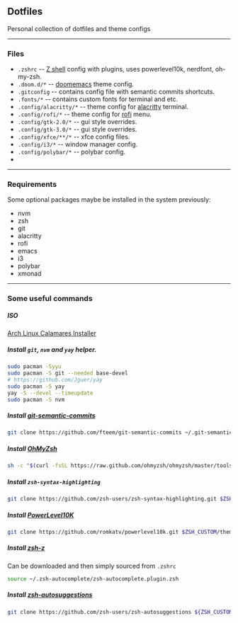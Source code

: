 ## Dotfiles
Personal collection of dotfiles and theme configs

---
### Files
- `.zshrc` -- [Z shell](https://github.com/zsh-users/zsh) config with plugins, uses powerlevel10k, nerdfont, oh-my-zsh.
- `.doom.d/*` -- [doomemacs](https://github.com/doomemacs/doomemacs) theme config.
- `.gitconfig` -- contains config file with semantic commits shortcuts. 
- `.fonts/*` -- contains custom fonts for terminal and etc.
- `.config/alacritty/*` -- theme config for [alacritty](https://github.com/alacritty/alacritty) terminal. 
- `.config/rofi/*` -- theme config for [rofi](https://github.com/davatorium/rofi) menu.
- `.config/gtk-2.0/*` -- gui style overrides.
- `.config/gtk-3.0/*` -- gui style overrides.
- `.config/xfce/**/*` -- xfce config files.
- `.config/i3/*` -- window manager config.
- `.config/polybar/*` -- polybar config.
- 
---
### Requirements
Some optional packages maybe be installed in the system previously:
- nvm
- zsh
- git
- alacritty
- rofi
- emacs
- i3
- polybar
- xmonad

---
### Some useful commands

##### ISO
[Arch Linux Calamares Installer](https://alci.online/downloads/)

##### Install `git`, `nvm` and `yay` helper.
```bash
sudo pacman -Syyu
sudo pacman -S git --needed base-devel
# https://github.com/Jguer/yay
sudo pacman -S yay
yay -S --devel --timeupdate
sudo pacman -S nvm
```

##### Install [git-semantic-commits](https://github.com/fteem/git-semantic-commits)
```bash
git clone https://github.com/fteem/git-semantic-commits ~/.git-semantic-commits
```

##### Install [OhMyZsh](https://ohmyz.sh/)
```bash
sh -c "$(curl -fsSL https://raw.github.com/ohmyzsh/ohmyzsh/master/tools/install.sh)"
```

##### Install `zsh-syntax-highlighting`
```bash
git clone https://github.com/zsh-users/zsh-syntax-highlighting.git $ZSH_CUSTOM/plugins/zsh-syntax-highlighting
```

##### Install [PowerLevel10K](https://github.com/romkatv/powerlevel10k)
```bash
git clone https://github.com/romkatv/powerlevel10k.git $ZSH_CUSTOM/themes/powerlevel10k
```

##### Install [zsh-z](https://github.com/agkozak/zsh-z#installation)
Can be downloaded and then simply sourced from `.zshrc`
```bash
source ~/.zsh-autocomplete/zsh-autocomplete.plugin.zsh
```

##### Install [zsh-autosuggestions](https://github.com/zsh-users/zsh-autosuggestions)
```bash
git clone https://github.com/zsh-users/zsh-autosuggestions ${ZSH_CUSTOM:-~/.oh-my-zsh/custom}/plugins/zsh-autosuggestions
```
